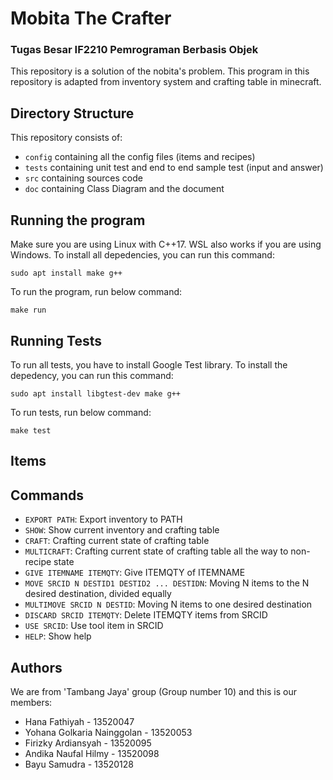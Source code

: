 # Mobita The Crafter

### Tugas Besar IF2210 Pemrograman Berbasis Objek

This repository is a solution of the nobita's problem. This program in this repository is adapted from inventory system and crafting table in minecraft.

## Directory Structure

This repository consists of:

- `config` containing all the config files (items and recipes)
- `tests` containing unit test and end to end sample test (input and answer)
- `src` containing sources code
- `doc` containing Class Diagram and the document

## Running the program

Make sure you are using Linux with C++17. WSL also works if you are using Windows. To install all depedencies, you can run this command:

```shell
sudo apt install make g++
```

To run the program, run below command:

```shell
make run
```

## Running Tests

To run all tests, you have to install Google Test library. To install the depedency, you can run this command:

```shell
sudo apt install libgtest-dev make g++
```

To run tests, run below command:

```shell
make test
```

## Items

## 

## Commands
- `EXPORT PATH`: Export inventory to PATH
- `SHOW`: Show current inventory and crafting table
- `CRAFT`: Crafting current state of crafting table
- `MULTICRAFT`: Crafting current state of crafting table all the way to non-recipe state
- `GIVE ITEMNAME ITEMQTY`: Give ITEMQTY of ITEMNAME
- `MOVE SRCID N DESTID1 DESTID2 ... DESTIDN`: Moving N items to the N desired destination, divided equally
- `MULTIMOVE SRCID N DESTID`: Moving N items to one desired destination
- `DISCARD SRCID ITEMQTY`: Delete ITEMQTY items from SRCID
- `USE SRCID`: Use tool item in SRCID
- `HELP`: Show help

## Authors

We are from 'Tambang Jaya' group (Group number 10) and this is our members:

- Hana Fathiyah - 13520047
- Yohana Golkaria Nainggolan - 13520053
- Firizky Ardiansyah - 13520095
- Andika Naufal Hilmy - 13520098
- Bayu Samudra - 13520128
